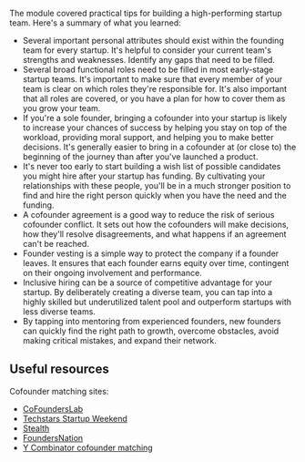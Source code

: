 The module covered practical tips for building a high-performing startup team. Here's a summary of what you learned:

- Several important personal attributes should exist within the founding team for every startup. It's helpful to consider your current team's strengths and weaknesses. Identify any gaps that need to be filled.
- Several broad functional roles need to be filled in most early-stage startup teams. It's important to make sure that every member of your team is clear on which roles they're responsible for. It's also important that all roles are covered, or you have a plan for how to cover them as you grow your team.
- If you're a sole founder, bringing a cofounder into your startup is likely to increase your chances of success by helping you stay on top of the workload, providing moral support, and helping you to make better decisions. It's generally easier to bring in a cofounder at (or close to) the beginning of the journey than after you've launched a product.
- It's never too early to start building a wish list of possible candidates you might hire after your startup has funding. By cultivating your relationships with these people, you'll be in a much stronger position to find and hire the right person quickly when you have the need and the funding.
- A cofounder agreement is a good way to reduce the risk of serious cofounder conflict. It sets out how the cofounders will make decisions, how they'll resolve disagreements, and what happens if an agreement can't be reached.
- Founder vesting is a simple way to protect the company if a founder leaves. It ensures that each founder earns equity over time, contingent on their ongoing involvement and performance.
- Inclusive hiring can be a source of competitive advantage for your startup. By deliberately creating a diverse team, you can tap into a highly skilled but underutilized talent pool and outperform startups with less diverse teams.
- By tapping into mentoring from experienced founders, new founders can quickly find the right path to growth, overcome obstacles, avoid making critical mistakes, and expand their network.

## Useful resources

Cofounder matching sites:

- [CoFoundersLab](https://cofounderslab.com/?azure-portal=true)
- [Techstars Startup Weekend](https://www.techstars.com/communities/startup-weekend?azure-portal=true)
- [Stealth](https://www.stealth.com/)
- [FoundersNation](https://founders-nation.com/?azure-portal=true)
- [Y Combinator cofounder matching](https://www.ycombinator.com/cofounder-matching?azure-portal=true)
